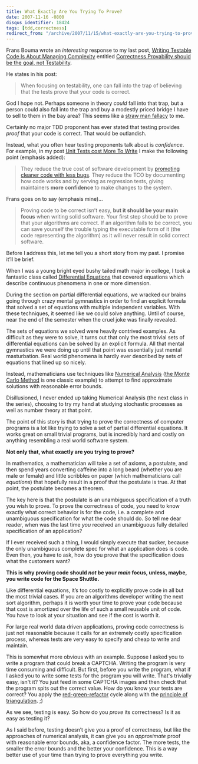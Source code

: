 ```yaml
---
title: What Exactly Are You Trying To Prove?
date: 2007-11-16 -0800
disqus_identifier: 18424
tags: [tdd,correctness]
redirect_from: "/archive/2007/11/15/what-exactly-are-you-trying-to-prove.aspx/"
---
```


Frans Bouma wrote an *interesting* response to my last post, [Writing
Testable Code Is About Managing
Complexity](https://haacked.com/archive/2007/11/14/writing-testable-code-is-about-managing-complexity.aspx "My Last Post")
entitled [Correctness Provability should be the goal, not
Testability](http://weblogs.asp.net/fbouma/archive/2007/11/14/correctness-provability-should-be-the-goal-not-testability.aspx "Frans talks about code correctness provability").

He states in his post:

> When focusing on testability, one can fall into the trap of believing
> that the tests prove that your code is correct.

God I hope not. Perhaps someone in theory *could* fall into that trap,
but a person could also fall into the trap and buy a modestly priced
bridge I have to sell to them in the bay area? This seems like a [straw
man
fallacy](http://en.wikipedia.org/wiki/Straw_man "Straw Man on Wikipedia")
to me.

Certainly no major TDD proponent has ever stated that testing provides
*proof* that your code is correct. That would be outlandish.

Instead, what you often hear testing proponents talk about is
*confidence*. For example, in my post [Unit Tests cost More To
Write](https://haacked.com/archive/2005/12/06/unit-tests-cost-more-to-write.aspx "Unit tests do cost more to write")
I make the following point (emphasis added):

> They reduce the true cost of software development by [promoting
> cleaner code with less
> bugs](https://haacked.com/archive/2004/12/06/unit-testing-benefits.aspx "Benefits of TDD").
> They reduce the TCO by documenting how code works and by serving as
> regression tests, giving maintainers **more confidence** to make
> changes to the system.

Frans goes on to say (emphasis mine)...

> Proving code to be correct isn’t easy, **but it should be your main
> focus** when writing solid software. Your first step should be to
> prove that your algorithms are correct. If an algorithm fails to be
> correct, you can save yourself the trouble typing the executable form
> of it (the code representing the algorithm) as it will never result in
> solid correct software.

Before I address this, let me tell you a short story from my past. I
promise it’ll be brief.

When I was a young bright eyed bushy tailed math major in college, I
took a fantastic class called [Differential
Equations](http://en.wikipedia.org/wiki/Differential_equation "Differential Equations on Wikipedia")
that covered equations which describe continuous phenomena in one or
more dimension.

During the section on partial differential equations, we wracked our
brains going through crazy mental gymnastics in order to find an
explicit formula that solved a set of equations with multiple
independent variables. With these techniques, it seemed like we could
solve anything. Until of course, near the end of the semester when the
cruel joke was finally revealed.

The sets of equations we solved were heavily contrived examples. As
difficult as they were to solve, it turns out that only the most trivial
sets of differential equations can be solved by an explicit formula. All
that mental gymnastics we were doing up until that point was essentially
just mental masturbation. Real world phenomena is hardly ever described
by sets of equations that lined up so nicely.

Instead, mathematicians use techniques like [Numerical
Analysis](http://en.wikipedia.org/wiki/Numerical_methods "Numerical Analysis")
([the Monte Carlo
Method](http://en.wikipedia.org/wiki/Monte_Carlo_method "Monte Carlo Method on Wikipedia")
is one classic example) to attempt to find approximate solutions with
reasonable error bounds.

Disillusioned, I never ended up taking Numerical Analysis (the next
class in the series), choosing to try my hand at studying stochastic
processes as well as number theory at that point.

The point of this story is that trying to prove the correctness of
computer programs is a lot like trying to solve a set of partial
differential equations. It works great on small trivial programs, but is
incredibly hard and costly on anything resembling a real world software
system.

**Not only that, what exactly are you trying to prove?**

In mathematics, a mathematician will take a set of axioms, a postulate,
and then spend years converting caffeine into a long beard (whether you
are male or female) and little scribbles on paper (which mathematicians
call *equations*) that hopefully result in a proof that the postulate is
true. At that point, the postulate becomes a theorem.

The key here is that the postulate is an unambiguous specification of a
truth you wish to prove. To prove the correctness of code, you need to
know exactly what correct behavior is for the code, i.e. a complete and
unambiguous specification for what the code should do. So tell me dear
reader, when was the last time *you* received an unambiguous fully
detailed specification of an application?

If I ever received such a thing, I would simply execute that sucker,
because the only unambiguous complete spec for what an application does
is code. Even then, you have to ask, how do you prove that the
specification does what the customers want?

**This is why proving code should *not* be your *main* focus, unless,
maybe, you write code for the Space Shuttle.**

Like differential equations, it’s too costly to explicitly prove code in
all but the most trivial cases. If you are an algorithms developer
writing the next sort algorithm, perhaps it is worth your time to prove
your code because that cost is amortized over the life of such a small
reusable unit of code. You have to look at your situation and see if the
cost is worth it.

For large real world data driven applications, proving code correctness
is just not reasonable because it calls for an extremely costly
specification process, whereas tests are very easy to specify and cheap
to write and maintain.

This is somewhat more obvious with an example. Suppose I asked you to
write a program that could break a CAPTCHA. Writing the program is very
time consuming and difficult. But first, before you write the program,
what if I asked you to write some tests for the program you will write.
That's trivially easy, isn't it? You just feed in some CAPTCHA images
and then check that the program spits out the correct value. How do you
know your tests are correct? You apply the
[red-green-refactor](http://codebetter.com/blogs/scott.bellware/archive/2005/11/22/134954.aspx "Red-Green-Refactor")
cycle along with the [principle of
triangulation](https://haacked.com/archive/2007/03/12/who-tests-the-tests.aspx "Who Tests the tests").
;)

As we see, testing is easy. So how do you *prove* its correctness? Is it
as easy as testing it?

As I said before, testing doesn’t give you a proof of correctness, but
like the approaches of numerical analysis, it can give you an
*approximate* proof with reasonable error bounds, aka, a confidence
factor. The more tests, the smaller the error bounds and the better your
confidence. This is a way better use of your time than trying to prove
everything you write.

